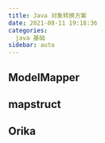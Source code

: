 ```yaml
---
title: Java 对象转换方案
date: 2021-08-11 19:18:36
categories:
  java 基础
sidebar: auto
---
```


## ModelMapper

## mapstruct

## Orika
